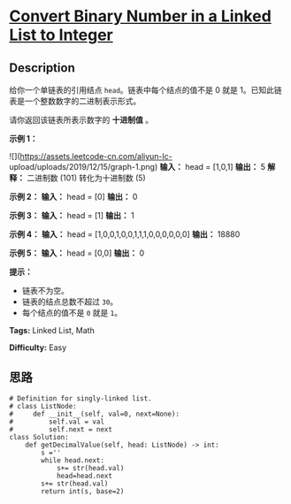 # [Convert Binary Number in a Linked List to Integer][title]

## Description

给你一个单链表的引用结点 `head`。链表中每个结点的值不是 0 就是 1。已知此链表是一个整数数字的二进制表示形式。

请你返回该链表所表示数字的 **十进制值** 。



**示例 1：**

![](https://assets.leetcode-cn.com/aliyun-lc-
upload/uploads/2019/12/15/graph-1.png)
            **输入：** head = [1,0,1]    **输出：** 5    **解释：** 二进制数 (101) 转化为十进制数 (5)    

**示例 2：**
            **输入：** head = [0]    **输出：** 0    

**示例 3：**
            **输入：** head = [1]    **输出：** 1    

**示例 4：**
            **输入：** head = [1,0,0,1,0,0,1,1,1,0,0,0,0,0,0]    **输出：** 18880    

**示例 5：**
            **输入：** head = [0,0]    **输出：** 0    



**提示：**

  * 链表不为空。
  * 链表的结点总数不超过 `30`。
  * 每个结点的值不是 `0` 就是 `1`。


**Tags:** Linked List, Math

**Difficulty:** Easy

## 思路

``` python3
# Definition for singly-linked list.
# class ListNode:
#     def __init__(self, val=0, next=None):
#         self.val = val
#         self.next = next
class Solution:
    def getDecimalValue(self, head: ListNode) -> int:
        s =''
        while head.next:
            s+= str(head.val)
            head=head.next
        s+= str(head.val)
        return int(s, base=2)
```

[title]: https://leetcode-cn.com/problems/convert-binary-number-in-a-linked-list-to-integer
